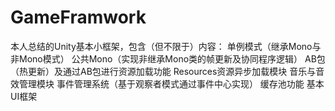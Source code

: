 # GameFramwork
本人总结的Unity基本小框架，包含（但不限于）内容：
单例模式（继承Mono与非Mono模式）
公共Mono（实现非继承Mono类的帧更新及协同程序逻辑）
AB包（热更新）及通过AB包进行资源加载功能
Resources资源异步加载模块
音乐与音效管理模块
事件管理系统（基于观察者模式通过事件中心实现）
缓存池功能
基本UI框架

